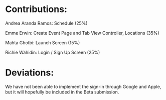 # Contributions:

Andrea Aranda Ramos: Schedule (25%)

Emme Erwin: Create Event Page and Tab View Controller, Locations (35%)

Mahta Ghotbi: Launch Screen (15%)

Richie Wahidin: Login / Sign Up Screen (25%)

# Deviations:
We have not been able to implement the sign-in through Google and Apple, but it will hopefully be included in the Beta submission.



